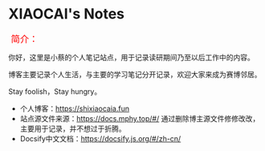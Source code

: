 <h1>XIAOCAI's Notes</h1>

<font color=red size=4> 简介：</font>

你好，这里是小蔡的个人笔记站点，用于记录读研期间乃至以后工作中的内容。

博客主要记录个人生活，与主要的学习笔记分开记录，欢迎大家来成为赛博邻居。

Stay foolish，Stay hungry。

- 个人博客：https://shixiaocaia.fun
- 站点源文件来源：https://docs.mphy.top/#/ 通过删除博主源文件修修改改，主要用于记录，并不想过于折腾。
- Docsify中文文档：https://docsify.js.org/#/zh-cn/

